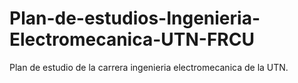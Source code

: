 # Plan-de-estudios-Ingenieria-Electromecanica-UTN-FRCU
Plan de estudio de la carrera ingenieria electromecanica de la UTN.
